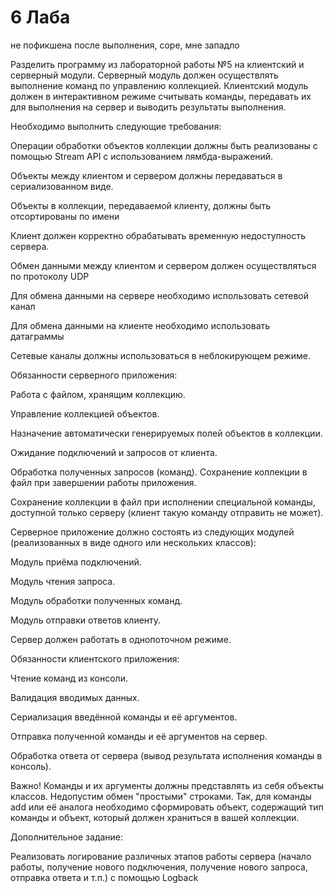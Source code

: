 # 6 Лаба
не пофикшена после выполнения, соре, мне западло

Разделить программу из лабораторной работы №5 на клиентский и серверный модули. Серверный модуль должен осуществлять выполнение команд по управлению коллекцией. Клиентский модуль должен в интерактивном режиме считывать команды, передавать их для выполнения на сервер и выводить результаты выполнения.

Необходимо выполнить следующие требования:


Операции обработки объектов коллекции должны быть реализованы с помощью Stream API с использованием лямбда-выражений.

Объекты между клиентом и сервером должны передаваться в сериализованном виде.

Объекты в коллекции, передаваемой клиенту, должны быть отсортированы по имени

Клиент должен корректно обрабатывать временную недоступность сервера.

Обмен данными между клиентом и сервером должен осуществляться по протоколу UDP

Для обмена данными на сервере необходимо использовать сетевой канал

Для обмена данными на клиенте необходимо использовать датаграммы

Сетевые каналы должны использоваться в неблокирующем режиме.

Обязанности серверного приложения:


Работа с файлом, хранящим коллекцию.

Управление коллекцией объектов.

Назначение автоматически генерируемых полей объектов в коллекции.

Ожидание подключений и запросов от клиента.

Обработка полученных запросов (команд).
Сохранение коллекции в файл при завершении работы приложения.

Сохранение коллекции в файл при исполнении специальной команды, доступной только серверу (клиент такую команду отправить не может).

Серверное приложение должно состоять из следующих модулей (реализованных в виде одного или нескольких классов):

Модуль приёма подключений.

Модуль чтения запроса.

Модуль обработки полученных команд.

Модуль отправки ответов клиенту.

Сервер должен работать в однопоточном режиме.

Обязанности клиентского приложения:


Чтение команд из консоли.

Валидация вводимых данных.

Сериализация введённой команды и её аргументов.

Отправка полученной команды и её аргументов на сервер.

Обработка ответа от сервера (вывод результата исполнения команды в консоль).

Важно! Команды и их аргументы должны представлять из себя объекты классов. Недопустим обмен "простыми" строками. Так, для команды add или её аналога необходимо сформировать объект, содержащий тип команды и объект, который должен храниться в вашей коллекции.

Дополнительное задание:

Реализовать логирование различных этапов работы сервера (начало работы, получение нового подключения, получение нового запроса, отправка ответа и т.п.) с помощью Logback
